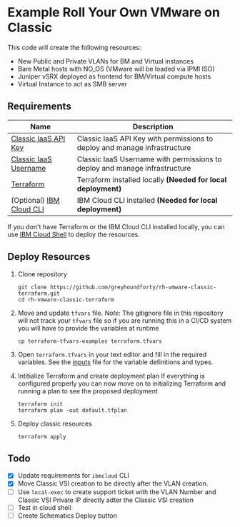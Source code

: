 # Example Roll Your Own VMware on Classic

This code will create the following resources:

 - New Public and Private VLANs for BM and Virtual instances
 - Bare Metal hosts with NO_OS (VMware will be loaded via IPMI ISO)
 - Juniper vSRX deployed as frontend for BM/Virtual compute hosts
 - Virtual Instance to act as SMB server

## Requirements

| Name | Description |
|------|---------|
| <a name="Classic IaaS API Key"></a> [Classic IaaS API Key](https://cloud.ibm.com/docs/account?topic=account-classic_keys) | Classic IaaS API Key with permissions to deploy and manage infrastructure |
| <a name="Classic IaaS Username"></a> [Classic IaaS Username](https://cloud.ibm.com/docs/account?topic=account-classic_keys) | Classic IaaS Username with permissions to deploy and manage infrastructure |
| <a name="Terraform"></a> [Terraform](https://developer.hashicorp.com/terraform/downloads?) | Terraform installed locally **(Needed for local deployment)** |
| (Optional) <a name="IBM Cloud CLI"></a>[IBM Cloud CLI](https://cloud.ibm.com/docs/cli?topic=cli-install-ibmcloud-cli) | IBM Cloud CLI installed **(Needed for local deployment)** |

If you don't have Terraform or the IBM Cloud CLI installed locally, you can use [IBM Cloud Shell](https://cloud.ibm.com/shell) to deploy the resources. 

## Deploy Resources

1. Clone repository
    
    ```shell
    git clone https://github.com/greyhoundforty/rh-vmware-classic-terraform.git
    cd rh-vmware-classic-terraform
    ```

2. Move and update `tfvars` file. *Note*: The gitignore file in this repository will not track your `tfvars` file so if you are running this in a CI/CD system you will have to provide the variables at runtime

    ```shell
    cp terraform-tfvars-examples terraform.tfvars
    ```
    
3. Open `terraform.tfvars` in your text editor and fill in the required variables. See the [inputs](./TFINFO.md#inputs) file for the variable definitions and types.

4. Intitialize Terraform and create deployment plan
If everything is configured properly you can now move on to initializing Terraform and running a plan to see the proposed deployment

    ```shell
    terraform init
    terraform plan -out default.tfplan
    ```
   
5. Deploy classic resources

    ```shell
    terraform apply
    ```
    
## Todo

 - [x] Update requirements for `ibmcloud` CLI 
 - [x] Move Classic VSI creation to be directly after the VLAN creation. 
 - [ ] Use `local-exec` to create support ticket with the VLAN Number and Classic VSI Private IP directly adter the Classic VSI creation
 - [ ] Test in cloud shell 
 - [ ] Create Schematics Deploy button
